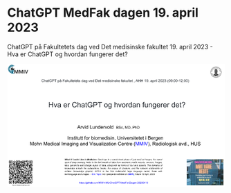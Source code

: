 # ChatGPT MedFak dagen 19. april 2023
ChatGPT på Fakultetets dag ved Det medisinske fakultet 19. april 2023  - Hva er ChatGPT og hvordan fungerer det?

[![Google Slides Preview](assets/ChatGPT-MedFakDagen-20230419-slides-preview.png)](https://docs.google.com/presentation/d/e/2PACX-1vRGb0djhId-ijolZvJZO7AICil6A9_cIhvTfnTeEqic7JK-EV1fN3aOUpJqyxZ5cOHt5neB-GgJohHv/pub?start=false&loop=false&delayms=3000)
